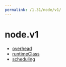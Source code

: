 ```yaml
---
permalink: /1.31/node/v1/
---
```


# node.v1



* [overhead](overhead.md)
* [runtimeClass](runtimeClass.md)
* [scheduling](scheduling.md)